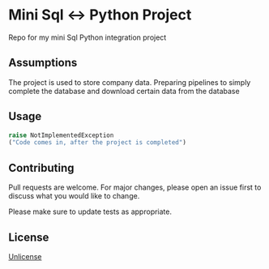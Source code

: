 # Mini Sql <-> Python Project

Repo for my mini Sql Python integration project 

## Assumptions

The project is used to store company data. Preparing pipelines to simply complete the database and download certain data from the database

## Usage

```python
raise NotImplementedException
("Code comes in, after the project is completed")
```

## Contributing

Pull requests are welcome. For major changes, please open an issue first
to discuss what you would like to change.

Please make sure to update tests as appropriate.

## License

[Unlicense](https://choosealicense.com/licenses/unlicense/)